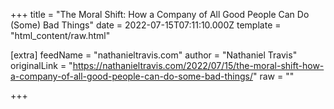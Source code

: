 
+++
title = "The Moral Shift: How a Company of All Good People Can Do (Some) Bad Things"
date = 2022-07-15T07:11:10.000Z
template = "html_content/raw.html"

[extra]
feedName = "nathanieltravis.com"
author = "Nathaniel Travis"
originalLink = "https://nathanieltravis.com/2022/07/15/the-moral-shift-how-a-company-of-all-good-people-can-do-some-bad-things/"
raw = ""

+++

